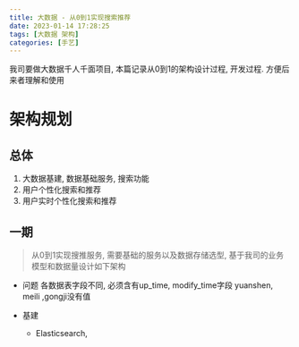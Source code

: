 ```yaml
---
title: 大数据 - 从0到1实现搜索推荐
date: 2023-01-14 17:28:25
tags: [大数据 架构]
categories: [手艺]
---
```

我司要做大数据千人千面项目, 本篇记录从0到1的架构设计过程, 开发过程. 方便后来者理解和使用

<!--more-->
# 架构规划
## 总体
1. 大数据基建, 数据基础服务, 搜索功能
2. 用户个性化搜索和推荐
3. 用户实时个性化搜索和推荐

## 一期
> 从0到1实现搜推服务, 需要基础的服务以及数据存储选型, 基于我司的业务模型和数据量设计如下架构
- 问题
各数据表字段不同, 必须含有up_time, modify_time字段
yuanshen, meili ,gongji没有值

- 基建
  - Elasticsearch, 
